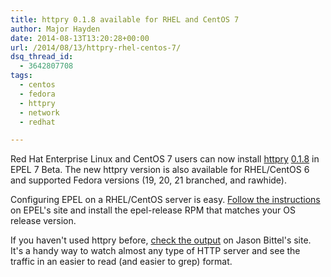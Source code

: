 ```yaml
---
title: httpry 0.1.8 available for RHEL and CentOS 7
author: Major Hayden
date: 2014-08-13T13:20:28+00:00
url: /2014/08/13/httpry-rhel-centos-7/
dsq_thread_id:
  - 3642807708
tags:
  - centos
  - fedora
  - httpry
  - network
  - redhat

---
```

Red Hat Enterprise Linux and CentOS 7 users can now install [httpry][1] [0.1.8][2] in EPEL 7 Beta. The new httpry version is also available for RHEL/CentOS 6 and supported Fedora versions (19, 20, 21 branched, and rawhide).

Configuring EPEL on a RHEL/CentOS server is easy. [Follow the instructions][4] on EPEL's site and install the epel-release RPM that matches your OS release version.

If you haven't used httpry before, [check the output][5] on Jason Bittel's site. It's a handy way to watch almost any type of HTTP server and see the traffic in an easier to read (and easier to grep) format.

 [1]: https://github.com/jbittel/httpry
 [2]: https://github.com/jbittel/httpry/blob/master/doc/ChangeLog
 [4]: https://fedoraproject.org/wiki/EPEL#How_can_I_use_these_extra_packages.3F
 [5]: http://dumpsterventures.com/jason/httpry/
